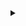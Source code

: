 <details>
<summary></summary>

1 Webpack. Введение в арх-ру. Code splitting. Css Modules
-
1. Начало разработки Основы Webpack. Добавляем TypeScript;
2. Декомпозиция конфига. Опции конфигурации; 
3. Webpack-dev-server. Переменные окружения (env); 
4. Подключение React и настройка css в webpack; 
5. Сss modules; 
6. Роутинг Code splitting Lazy Suspence; 
7. Организация стилей. Добавление тем; 
8. Функция classNames; 
9. Архитектура FSD - теория;
10. Настройка архитектуры;

<h4>Дополнение к модулю:</h4>

- [Стрим по 1 модулю;](https://youtu.be/F2G13L8WRw4)

2 Router, App Layout, i18n, eslint, stylelint, jest
-
11. AppRouter. Конфиг для роутера;
12. Navbar. Шаблоны для разработки. Первый UI Kit компонент;
13. Svg loader. File loader. Button UI kit;
14. Sidebar. Layout приложения;
15. i18n Интернационализация. Define plugin. Плагин для переводов;
16. Webpack hot module replacement;
17. Babel. Extract plugin [optional];
18. Настраиваем EsLint. Исправляем ошибки;
19. Stylelint. Plugin for i18next;
20. Тестовая среда. Настраиваем Jest. Пишем первый тест;
21. Несуществующие маршруты. Лоадер для загрузки страниц;

<h4>Дополнение к модулю:</h4>

- [Ролик по тестированию;](https://youtu.be/y2emL1fMRyY)
- [Ролик по Redux toolkit + RTK query;](https://youtu.be/Od5H_CiU2vM)
- [Стрим по 2 модулю(1 часть);](https://youtu.be/Oj84M2wrcsY)
- [Стрим по 2 модулю(2 часть);](https://youtu.be/1mimnM2QWT8)

3 Storybook, RTL, Bundle analyzer, Error boundary, UI tests
-

22. ErrorBoundary. Обработка React ошибок;
23. Анализ размера банда BundleAnalyzer;
24. React Testing Library Тесты на компоненты;
25. Настраиваем Storybook Декораторы Стори кейсы на компоненты;
26. Скриншотные тесты Loki Регрессионное UI тестирование;
27. CI pipeline Автоматизация прогона тестов;
28. Сайдбар Состояния кнопки UI Screenshot test report;

<h4>Дополнение к модулю:</h4>

- [CI CD наглядные примеры;](https://youtu.be/ANj7qUgzNq4)
- [Стрим по 3 модулю;](https://youtu.be/h_b1RITvbJM)

[4.1 Работа с данными. Redux. Модальное окно](https://www.youtube.com/playlist?list=PL9WXomA2l3swYgfDeoQOoDDULaMQe3AjS)
-

[29. Модальное окно. Portal;](https://www.youtube.com/watch?v=qVX3cQ-tzcM&t=2118s)

[30. Redux toolkit Entity Тесты на всех уровнях;](https://www.youtube.com/watch?v=N3q8PbXAmRs)

[31. Исправляем глобальные стили для Modal и тем;](https://www.youtube.com/watch?v=9PhJEdS-_dQ&t=189s)

[31.1. Json server Имитация бэкенда](https://www.youtube.com/watch?v=GLW6OjZ2PHQ)

↑↑↑ ↑↑↑ ↑↑↑ ↑↑↑ ↑↑↑ ↑↑↑ ↑↑↑ ↑↑↑ ↑↑↑ ↑↑↑ ↑↑↑
</details>

